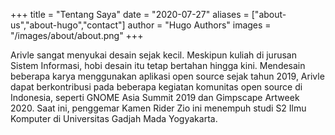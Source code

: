 +++
title = "Tentang Saya"
date = "2020-07-27"
aliases = ["about-us","about-hugo","contact"]
author = "Hugo Authors"
images = "/images/about/about.png"
+++

Arivle sangat menyukai desain sejak kecil. Meskipun kuliah di jurusan Sistem Informasi, hobi desain itu tetap bertahan hingga kini. Mendesain beberapa karya menggunakan aplikasi open source sejak tahun 2019, Arivle dapat berkontribusi pada beberapa kegiatan komunitas open source di Indonesia, seperti GNOME Asia Summit 2019 dan Gimpscape Artweek 2020. Saat ini, penggemar Kamen Rider Zio ini menempuh studi S2 Ilmu Komputer di Universitas Gadjah Mada Yogyakarta.



